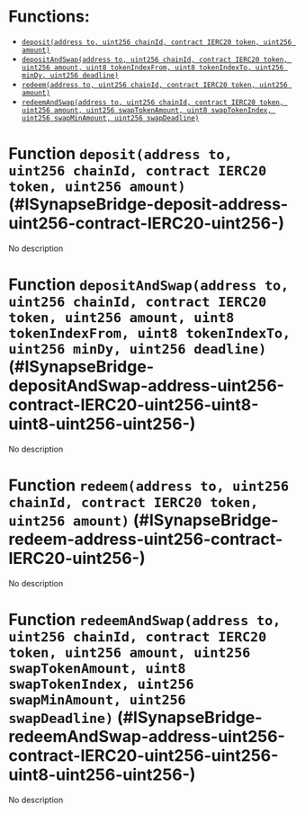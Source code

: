 



# Functions:
- [`deposit(address to, uint256 chainId, contract IERC20 token, uint256 amount)`](#ISynapseBridge-deposit-address-uint256-contract-IERC20-uint256-)
- [`depositAndSwap(address to, uint256 chainId, contract IERC20 token, uint256 amount, uint8 tokenIndexFrom, uint8 tokenIndexTo, uint256 minDy, uint256 deadline)`](#ISynapseBridge-depositAndSwap-address-uint256-contract-IERC20-uint256-uint8-uint8-uint256-uint256-)
- [`redeem(address to, uint256 chainId, contract IERC20 token, uint256 amount)`](#ISynapseBridge-redeem-address-uint256-contract-IERC20-uint256-)
- [`redeemAndSwap(address to, uint256 chainId, contract IERC20 token, uint256 amount, uint256 swapTokenAmount, uint8 swapTokenIndex, uint256 swapMinAmount, uint256 swapDeadline)`](#ISynapseBridge-redeemAndSwap-address-uint256-contract-IERC20-uint256-uint256-uint8-uint256-uint256-)


# Function `deposit(address to, uint256 chainId, contract IERC20 token, uint256 amount)` (#ISynapseBridge-deposit-address-uint256-contract-IERC20-uint256-)
No description

# Function `depositAndSwap(address to, uint256 chainId, contract IERC20 token, uint256 amount, uint8 tokenIndexFrom, uint8 tokenIndexTo, uint256 minDy, uint256 deadline)` (#ISynapseBridge-depositAndSwap-address-uint256-contract-IERC20-uint256-uint8-uint8-uint256-uint256-)
No description

# Function `redeem(address to, uint256 chainId, contract IERC20 token, uint256 amount)` (#ISynapseBridge-redeem-address-uint256-contract-IERC20-uint256-)
No description

# Function `redeemAndSwap(address to, uint256 chainId, contract IERC20 token, uint256 amount, uint256 swapTokenAmount, uint8 swapTokenIndex, uint256 swapMinAmount, uint256 swapDeadline)` (#ISynapseBridge-redeemAndSwap-address-uint256-contract-IERC20-uint256-uint256-uint8-uint256-uint256-)
No description


